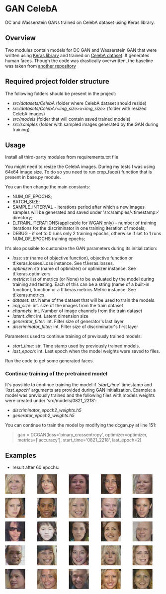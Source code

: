 # GAN CelebA
DC and Wasserstein GANs trained on CelebA dataset using Keras library.

## Overview
Two modules contain models for DC GAN and Wasserstein GAN
that were written using [Keras library](https://keras.io/) and trained on [CelebA dataset](http://mmlab.ie.cuhk.edu.hk/projects/CelebA.html). It generates human faces.
Though the code was drastically overwritten, the baseline was taken from [another repository](https://github.com/YongWookHa/DCGAN-Keras)

## Required project folder structure
The following folders should be present in the project:
- _src/datasets/CelebA_ (folder where CelebA dataset should reside)
- _src/datasets/CelebA/<img_size>x<img_size>_ (folder with resized CelebA images)
- _src/models_ (folder that will contain saved trained models)
- _src/samples_ (folder with sampled images generated by the GAN during training)

## Usage
Install all third-party modules from requirements.txt file

You might need to resize the CelebA images. During my tests I was using 64x64 image size.
To do so you need to run crop_face() function that is present in base.py module.

You can then change the main constants:
- NUM_OF_EPOCHS;
- BATCH_SIZE;
- SAMPLE_INTERVAL - iterations period after which a new images samples will be generated and saved under 'src/samples/\<timestamp\>' directory;
- D_TRAIN_ITERATIONS(applicable for WGAN only) - number of training iterations for the discriminator in one training iteration of models;
- DEBUG - if set to 0 runs only 2 training epochs, otherwise if set to 1 runs NUM_OF_EPOCHS training epochs;

It's also possible to customize the GAN parameters during its initialization:
- _loss_: str (name of objective function), objective function or tf.keras.losses.Loss instance.
             See tf.keras.losses.
- _optimizer_: str (name of optimizer) or optimizer instance. See tf.keras.optimizers.
- _metrics_: list of metrics (or None) to be evaluated by the model during training and testing.
                Each of this can be a string (name of a built-in function), function
                or a tf.keras.metrics.Metric instance. See tf.keras.metrics.
- _dataset_: str. Name of the dataset that will be used to train the models.
- _img_size_: int. size of the images from the train dataset
- _channels_: int. Number of image channels from the train dataset
- _latent_dim_: int. Latent dimension size
- _generator_filter_: int. Filter size of generator's last layer
- _discriminator_filter_: int. Filter size of discriminator's first layer

Parameters used to continue training of previously trained models:
- _start_time_: str. Time stamp used by previously trained models.
- _last_epoch_: int. Last epoch when the model weights were saved to files.

Run the code to get some generated faces.

### Continue training of the pretrained model
It's possible to continue training the model if _'start_time'_ timestamp and _'last_epoch'_ arguments are provided during GAN initialization.
Example:
a model was previously trained and the following files with models weights were created under 'src/models/0821_2218':
- _discriminator_epoch2_weights.h5_
- _generator_epoch2_weights.h5_

You can continue to train the model by modifying the dcgan.py at line 151:

> gan = DCGAN(loss='binary_crossentropy', optimizer=optimizer, metrics=['accuracy'], start_time='0821_2218', last_epoch=2)
  

## Examples
- result after 60 epochs:

![Example](https://github.com/cr0mwell/GAN-CelebA/blob/master/example.png?raw=true)
